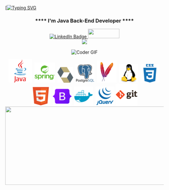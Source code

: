 [<a align="center" href="https://git.io/typing-svg"><img src="https://readme-typing-svg.demolab.com?font=Acme&size=35&pause=1000&color=1C35FF&background=38ABFF00&center=true&vCenter=true&random=false&width=437&height=48&lines=Hi+Everyone+I'm+Hossein+Rezaei" alt="Typing SVG" /></a>

<h3 align="center">**** I'm Java Back-End Developer **** </h3>
<div align="center">
 <a href="https://linkedin.com/in/hosein-rezaei-developer">
    <img src="https://img.shields.io/badge/LinkedIn-blue?style=for-the-badge&logo=linkedin&logoColor=white" alt="LinkedIn Badge" width="100" height="30"/>
  </a>
  <a href = "http://rezaeen77@gmail.com"><img loading="lazy" src="https://img.shields.io/badge/Gmail-D14836?style=for-the-badge&logo=gmail&logoColor=white" target="_blank" width="100" height="30"></a>
 </div>

<div id="header" align="center">
<img src="Hossein Rezaei-animation.gif" width=400 />
</div>
<p align="center">
<img alt="Coder GIF" height=400 width=650 src="https://cdn.dribbble.com/users/730703/screenshots/6581243/avento.gif" />
</p>
  <div align="center">
  <img src="https://github.com/devicons/devicon/blob/master/icons/java/java-original-wordmark.svg" title="Java" alt="Java" width="75" height="75"/>&nbsp;
  <img src="https://github.com/devicons/devicon/blob/master/icons/spring/spring-original-wordmark.svg" title="Spring" alt="Spring" width="65" height="65"/>&nbsp;
   <img  src="https://github.com/HoseinRezaeeM/HoseinRezaeeM/blob/main/hibernate.svg" height=50 width=50 title="hibernate"/>&nbsp;
    <img src="https://github.com/devicons/devicon/blob/master/icons/postgresql/postgresql-original-wordmark.svg" title="postgresql" alt="posgresql" width="60" height="60"/>&nbsp;
   <img src="https://github.com/HoseinRezaeeM/HoseinRezaeeM/blob/main/maven.svg" title="maven"  width="62" height="70"/>&nbsp;
    <img src="https://github.com/devicons/devicon/blob/master/icons/linux/linux-original.svg" title="linux" alt="linux" width="60" height="60"/>&nbsp;
  <img src="https://github.com/devicons/devicon/blob/master/icons/css3/css3-plain-wordmark.svg"  title="CSS3" alt="CSS" width="60" height="60"/>&nbsp;
  <img src="https://github.com/devicons/devicon/blob/master/icons/html5/html5-original.svg" title="HTML5" alt="HTML" width="60" height="60"/>&nbsp;
   <img src="https://github.com/devicons/devicon/blob/master/icons/bootstrap/bootstrap-original.svg" title="HTML5" alt="HTML" width="60" height="60"/>&nbsp;
    <img src="https://github.com/devicons/devicon/blob/master/icons/docker/docker-plain.svg" title="HTML5" alt="HTML" width="60" height="60"/>&nbsp;
     <img src="https://github.com/devicons/devicon/blob/master/icons/jquery/jquery-plain-wordmark.svg" title="Git" **alt="Git" width="60" height="60"/>
  <img src="https://github.com/devicons/devicon/blob/master/icons/git/git-original-wordmark.svg" title="Git" **alt="Git" width="70" height="70"/>
  
  
  
</div>

   
<div align="center">
 <img src="https://github-readme-stats.vercel.app/api?username=HoseinRezaeeM&show_icons=true&theme=algolia&&count_private=true" width="800" height="250"/></div>


 




